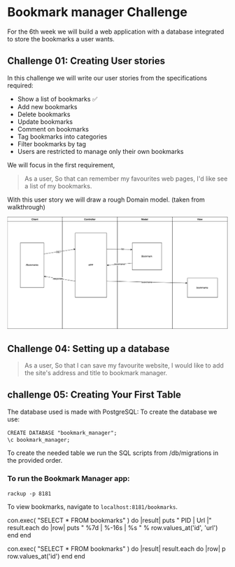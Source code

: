 # Bookmark manager Challenge

For the 6th week we will build a web application with a database integrated to store the bookmarks a user wants.

## Challenge 01: Creating User stories

In this challenge we will write our user stories from the specifications required:

- Show a list of bookmarks :white_check_mark:
- Add new bookmarks
- Delete bookmarks
- Update bookmarks
- Comment on bookmarks
- Tag bookmarks into categories
- Filter bookmarks by tag
- Users are restricted to manage only their own bookmarks

We will focus in the first requirement,

>As a user,
So that can remember my favourites web pages,
I'd like see a list of my bookmarks.

With this user story we will draw a rough Domain model. (taken from walkthrough)

![Basic domain](./Domain.png)

## Challenge 04: Setting up a database

>As a user,
So that I can save my favourite website,
I would like to add the site's address and title to bookmark manager.

## challenge 05: Creating Your First Table
The database used is made with PostgreSQL:
To create the database we use:
```psql
CREATE DATABASE "bookmark_manager";
\c bookmark_manager;
```
To create the needed table we run the SQL scripts from /db/migrations in the provided order.

### To run the Bookmark Manager app:

```shell
rackup -p 8181
```
To view bookmarks, navigate to `localhost:8181/bookmarks`.



con.exec( "SELECT * FROM bookmarks" ) do |result|
  puts "     PID | Url             |"
  result.each do |row|
    puts " %7d | %-16s | %s " %
      row.values_at('id', 'url')
  end
end

con.exec( "SELECT * FROM bookmarks" ) do |result|
  result.each do |row|
    p row.values_at('id')
  end
end
